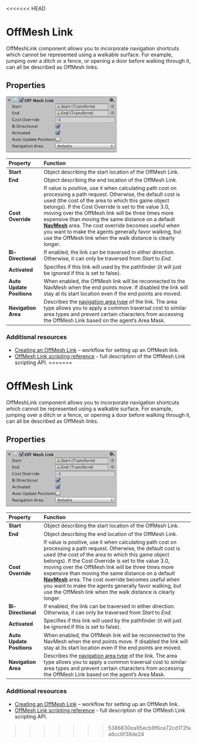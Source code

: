 <<<<<<< HEAD
# OffMesh Link

OffMeshLink component allows you to incorporate navigation shortcuts which cannot be represented using a walkable surface. For example, jumping over a ditch or a fence, or opening a door before walking through it, can all be described as OffMesh links.

## Properties

![](./Images/OffMeshLink.png)

| Property| Function |
|:---|:---|
| **Start** | Object describing the start location of the OffMesh Link. |
| **End** | Object describing the end location of the OffMesh Link. |
| **Cost Override** | If value is positive, use it when calculating path cost on processing a path request. Otherwise, the default cost is used (the cost of the area to which this game object belongs). If the Cost Override is set to the value 3.0, moving over the OffMesh link will be three times more expensive than moving the same distance on a default [**NavMesh**][1] area. The cost override becomes useful when you want to make the agents generally favor walking, but use the OffMesh link when the walk distance is clearly longer. |
| **Bi-Directional** | If enabled, the link can be traversed in either direction. Otherwise, it can only be traversed from _Start_ to _End_. |
| **Activated** | Specifies if this link will used by the pathfinder (it will just be ignored if this is set to false). |
| **Auto Update Positions** | When enabled, the OffMesh link will be reconnected to the NavMesh when the end points move. If disabled the link will stay at its start location even if the end points are moved. |
| **Navigation Area** | Describes the [navigation area type](./AreasAndCosts.md) of the link. The area type allows you to apply a common traversal cost to similar area types and prevent certain characters from accessing the OffMesh Link based on the agent’s Area Mask. |

[1]: ./BuildingNavMesh.md "A mesh that Unity generates to approximate the walkable areas and obstacles in your environment for path finding and AI-controlled navigation."


### Additional resources

- [Creating an OffMesh Link](./CreateOffMeshLink.md) – workflow for setting up an OffMesh link.
- [OffMesh Link scripting reference](https://docs.unity3d.com/ScriptReference/AI.OffMeshLink.html) - full description of the OffMesh Link scripting API.
=======
# OffMesh Link

OffMeshLink component allows you to incorporate navigation shortcuts which cannot be represented using a walkable surface. For example, jumping over a ditch or a fence, or opening a door before walking through it, can all be described as OffMesh links.

## Properties

![](./Images/OffMeshLink.png)

| Property| Function |
|:---|:---|
| **Start** | Object describing the start location of the OffMesh Link. |
| **End** | Object describing the end location of the OffMesh Link. |
| **Cost Override** | If value is positive, use it when calculating path cost on processing a path request. Otherwise, the default cost is used (the cost of the area to which this game object belongs). If the Cost Override is set to the value 3.0, moving over the OffMesh link will be three times more expensive than moving the same distance on a default [**NavMesh**][1] area. The cost override becomes useful when you want to make the agents generally favor walking, but use the OffMesh link when the walk distance is clearly longer. |
| **Bi-Directional** | If enabled, the link can be traversed in either direction. Otherwise, it can only be traversed from _Start_ to _End_. |
| **Activated** | Specifies if this link will used by the pathfinder (it will just be ignored if this is set to false). |
| **Auto Update Positions** | When enabled, the OffMesh link will be reconnected to the NavMesh when the end points move. If disabled the link will stay at its start location even if the end points are moved. |
| **Navigation Area** | Describes the [navigation area type](./AreasAndCosts.md) of the link. The area type allows you to apply a common traversal cost to similar area types and prevent certain characters from accessing the OffMesh Link based on the agent’s Area Mask. |

[1]: ./BuildingNavMesh.md "A mesh that Unity generates to approximate the walkable areas and obstacles in your environment for path finding and AI-controlled navigation."


### Additional resources

- [Creating an OffMesh Link](./CreateOffMeshLink.md) – workflow for setting up an OffMesh link.
- [OffMesh Link scripting reference](https://docs.unity3d.com/ScriptReference/AI.OffMeshLink.html) - full description of the OffMesh Link scripting API.
>>>>>>> 5386830ea95ecb9f6ce72cd172faa6cc6f38de24

